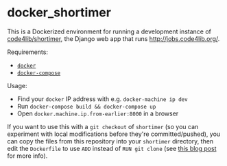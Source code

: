 # docker_shortimer

This is a Dockerized environment for running a development instance of [code4lib/shortimer](https://github.com/code4lib/shortimer), the Django web app that runs <http://jobs.code4lib.org/>.

Requirements:

 * [`docker`](https://www.docker.com/)
 * [`docker-compose`](https://docs.docker.com/compose/)

Usage:

 * Find your `docker` IP address with e.g. `docker-machine ip dev`
 * Run `docker-compose build && docker-compose up`
 * Open `docker.machine.ip.from-earlier:8000` in a browser

If you want to use this with a `git checkout` of `shortimer` (so you can experiment with local modifications before they're committed/pushed), you can copy the files from this repository into your `shortimer` directory, then edit the `Dockerfile` to use `ADD` instead of `RUN git clone` (see [this blog post](http://ryanfb.github.io/etc/2015/07/29/git_strategies_for_docker.html) for more info).
